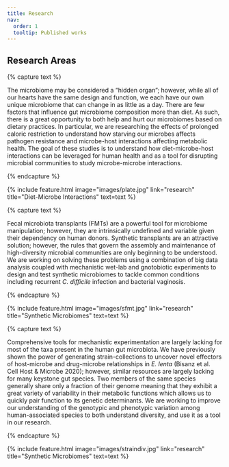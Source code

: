 ```yaml
---
title: Research
nav:
  order: 1
  tooltip: Published works
---
```


## Research Areas

<!-------------------------------------->
{% capture text %}

The microbiome may be considered a “hidden organ”; however, while all of our hearts have the same design and function, we each have our own unique microbiome that can change in as little as a day. There are few factors that influence gut microbiome composition more than diet. As such, there is a great opportunity to both help and hurt our microbiomes based on dietary practices. In particular, we are researching the effects of prolonged caloric restriction to understand how starving our microbes affects pathogen resistance and microbe-host interactions affecting metabolic health. The goal of these studies is to understand how diet-microbe-host interactions can be leveraged for human health and as a tool for disrupting microbial communities to study microbe-microbe interactions.

{% endcapture %}


{%
  include feature.html
  image="images/plate.jpg"
  link="research"
  title="Diet-Microbe Interactions"
  text=text
%}

<!-------------------------------------->
{% capture text %}

Fecal microbiota transplants (FMTs) are a powerful tool for microbiome manipulation; however, they are intrinsically undefined and variable given their dependency on human donors. Synthetic transplants are an attractive solution; however, the rules that govern the assembly and maintenance of high-diversity microbial communities are only beginning to be understood. We are working on solving these problems using a combination of big data analysis coupled with mechanistic wet-lab and gnotobiotic experiments to design and test synthetic microbiomes to tackle common conditions including recurrent *C. difficile* infection and bacterial vaginosis.

{% endcapture %}


{%
  include feature.html
  image="images/sfmt.jpg"
  link="research"
  title="Synthetic Microbiomes"
  text=text
%}

<!-------------------------------------->
{% capture text %}

Comprehensive tools for mechanistic experimentation are largely lacking for most of the taxa present in the human gut microbiota. We have previously shown the power of generating strain-collections to uncover novel effectors of host-microbe and drug-microbe relationships in *E. lenta* (Bisanz et al. Cell Host & Microbe 2020); however, similar resources are largely lacking for many keystone gut species. Two members of the same species generally share only a fraction of their genome meaning that they exhibit a great variety of variability in their metabolic functions which allows us to quickly pair function to its genetic determinants. We are working to improve our understanding of the genotypic and phenotypic variation among human-associated species to both understand diversity, and use it as a tool in our research.

{% endcapture %}


{%
  include feature.html
  image="images/straindiv.jpg"
  link="research"
  title="Synthetic Microbiomes"
  text=text
%}
